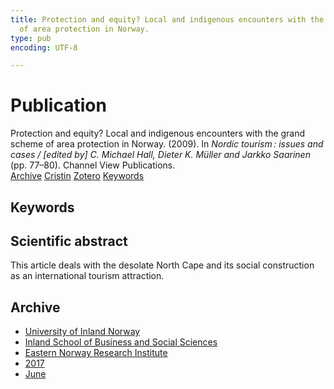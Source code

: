 ```yaml
---
title: Protection and equity? Local and indigenous encounters with the grand scheme
  of area protection in Norway.
type: pub
encoding: UTF-8

---
```

<h1>Publication</h1>
<article id="csl-bib-container-GY949Q4C" class="csl-bib-container">
  <div class="csl-bib-body"> <div class="csl-entry">Protection and equity? Local and indigenous encounters with the grand scheme of area protection in Norway. (2009). In <i>Nordic tourism : issues and cases / [edited by] C. Michael Hall, Dieter K. Müller and Jarkko Saarinen</i> (pp. 77–80). Channel View Publications.</div> </div>
  <div class="csl-bib-buttons">
    <a href="#taxonomy-article-GY949Q4C" alt="archive" class="csl-bib-button">Archive</a>
    <a href="https://app.cristin.no/results/show.jsf?id=1479545" alt="Cristin" class="csl-bib-button">Cristin</a>
    <a href="http://zotero.org/groups/5881554/items/GY949Q4C" alt="Zotero" class="csl-bib-button">Zotero</a>
    <a href="#keywords-article-GY949Q4C" alt="keywords" class="csl-bib-button">Keywords</a>
  </div>
  <div id="csl-bib-meta-container-GY949Q4C"></div>
</article>
<div id="csl-bib-meta-GY949Q4C" class="csl-bib-meta">
  <article id="keywords-article-GY949Q4C" class="keywords-article">
    <h1>Keywords</h1>
    
  </article>
  <article id="abstract-article-GY949Q4C" class="abstract-article">
    <h1>Scientific abstract</h1>
    This article deals with the desolate North Cape and its social construction as an international tourism attraction.
  </article>
  <article id="taxonomy-article-GY949Q4C" class="taxonomy-article">
    <h1>Archive</h1>
    <ul>
      <li><a href="{{< params subfolder >}}en/archive/?key=3DCRN523">University of Inland Norway</a></li>
      <li><a href="{{< params subfolder >}}en/archive/?key=DU8Q9LN9">Inland School of Business and Social Sciences</a></li>
      <li><a href="{{< params subfolder >}}en/archive/?key=IRYXBU4S">Eastern Norway Research Institute</a></li>
      <li><a href="{{< params subfolder >}}en/archive/?key=7QNIXLIV">2017</a></li>
      <li><a href="{{< params subfolder >}}en/archive/?key=35L527YE">June</a></li>
    </ul>
  </article>
</div>
